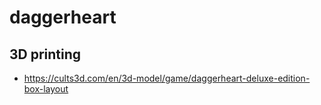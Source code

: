 # daggerheart

## 3D printing
* https://cults3d.com/en/3d-model/game/daggerheart-deluxe-edition-box-layout
